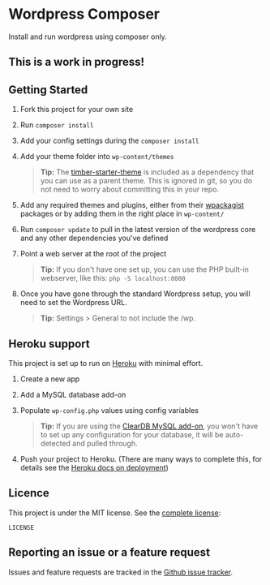 # Wordpress Composer

Install and run wordpress using composer only.

## **This is a work in progress!**

## Getting Started

1. Fork this project for your own site
2. Run `composer install`
3. Add your config settings during the `composer install`
4. Add your theme folder into `wp-content/themes`

    >  **Tip:** The [timber-starter-theme](https://github.com/upstatement/timber-starter-theme) is included as a dependency that you can use as a parent theme. This is ignored in git, so you do not need to worry about committing this in your repo.

5. Add any required themes and plugins, either from their [wpackagist](http://wpackagist.org/) packages or by adding them in the right place in `wp-content/`
6. Run `composer update` to pull in the latest version of the wordpress core and any other dependencies you've defined
7. Point a web server at the root of the project

    > **Tip:** If you don't have one set up, you can use the PHP built-in webserver, like this: `php -S localhost:8000`

8. Once you have gone through the standard Wordpress setup, you will need to set the Wordpress URL.
    > **Tip:** Settings > General to not include the /wp.

## Heroku support
This project is set up to run on [Heroku](https://www.heroku.com/home) with minimal effort.

1. Create a new app
2. Add a MySQL database add-on
3. Populate `wp-config.php` values using config variables

   > **Tip:** If you are using the [ClearDB MySQL add-on](https://elements.heroku.com/addons/cleardb), you won't have to set up any configuration for your database, it will be auto-detected and pulled through.
   
4. Push your project to Heroku. (There are many ways to complete this, for details see the [Heroku docs on deployment](https://devcenter.heroku.com/categories/deployment))

## Licence
This project is under the MIT license. See the [complete license](LICENSE):

    LICENSE

## Reporting an issue or a feature request
Issues and feature requests are tracked in the [Github issue tracker](https://github.com/DesignyourCode/wp-install/issues).
